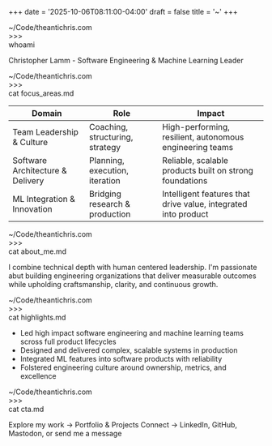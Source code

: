 +++
date = '2025-10-06T08:11:00-04:00'
draft = false
title = '~'
+++

<div class="teminal-prompt">~/Code/theantichris.com</div>
<div class="prompt-symbol">>>> </div>whoami

Christopher Lamm - Software Engineering & Machine Learning Leader

<div class="teminal-prompt">~/Code/theantichris.com</div>
<div class="prompt-symbol">>>> </div>cat focus_areas.md

| Domain                            | Role                                 | Impact                                                   |
|-----------------------------------|--------------------------------------|------------------------------------------------------------|
| Team Leadership & Culture         | Coaching, structuring, strategy      | High-performing, resilient, autonomous engineering teams   |
| Software Architecture & Delivery  | Planning, execution, iteration       | Reliable, scalable products built on strong foundations     |
| ML Integration & Innovation        | Bridging research & production       | Intelligent features that drive value, integrated into product |

<div class="teminal-prompt">~/Code/theantichris.com</div>
<div class="prompt-symbol">>>> </div>cat about_me.md

I combine technical depth with human centered leadership. I'm passionate abut building engineering organizations that deliver measurable outcomes while upholding craftsmanship, clarity, and continuous growth.

<div class="teminal-prompt">~/Code/theantichris.com</div>
<div class="prompt-symbol">>>> </div>cat highlights.md

- Led high impact software engineering and machine learning teams scross full product lifecycles
- Designed and delivered complex, scalable systems in production
- Integrated ML features into software products with reliability
- Folstered engineering culture around ownership, metrics, and excellence

<div class="teminal-prompt">~/Code/theantichris.com</div>
<div class="prompt-symbol">>>> </div>cat cta.md

Explore my work -> Portfolio & Projects
Connect -> LinkedIn, GitHub, Mastodon, or send me a message
